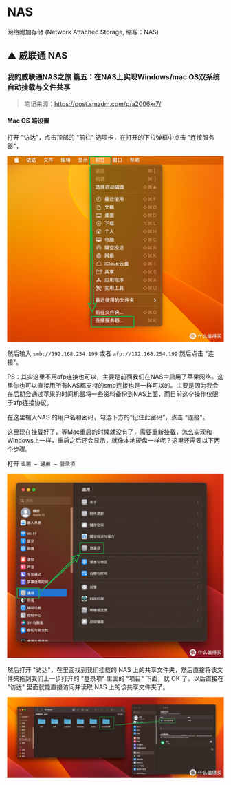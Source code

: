 # NAS

网络附加存储 (Network Attached Storage, 缩写：NAS)





## ▲ 威联通 NAS

### 我的威联通NAS之旅 篇五：在NAS上实现Windows/mac OS双系统自动挂载与文件共享

> 笔记来源：https://post.smzdm.com/p/a2006xr7/

#### Mac OS 端设置

打开 "访达"，点击顶部的 "前往" 选项卡，在打开的下拉弹框中点击 "连接服务器"，

![在NAS上实现Windows/mac OS双系统自动挂载与文件共享](readme.assets/63b0355ec521b3150.png_e1080-9329949.jpg)

然后输入 `smb://192.168.254.199`  或者 `afp://192.168.254.199` 然后点击 "连接"。

PS：其实这里不用afp连接也可以，主要是前面我们在NAS中启用了苹果网络。这里你也可以直接用所有NAS都支持的smb连接也是一样可以的。主要是因为我会在后期会通过苹果的时间机器将一些资料备份到NAS上面，而目前这个操作仅限于afp连接协议。

在这里输入NAS 的用户名和密码，勾选下方的“记住此密码”，点击 "连接"。

这里现在挂载好了，等Mac重启的时候就没有了，需要重新挂载，怎么实现和Windows上一样，重启之后还会显示，就像本地硬盘一样呢？这里还需要以下两个步骤。

打开 `设置 — 通用 — 登录项`

![在NAS上实现Windows/mac OS双系统自动挂载与文件共享](readme.assets/63b035603ac172927.png_e1080-9334177-9334179.jpg)

然后打开 "访达"，在里面找到我们挂载的 NAS 上的共享文件夹，然后直接将该文件夹拖到我们上一步打开的 "登录项" 里面的 "项目" 下面，就 OK 了。以后直接在 "访达" 里面就能直接访问并读取 NAS 上的该共享文件夹了。

![在NAS上实现Windows/mac OS双系统自动挂载与文件共享](readme.assets/63b035605efdc7433.png_e1080.jpg)